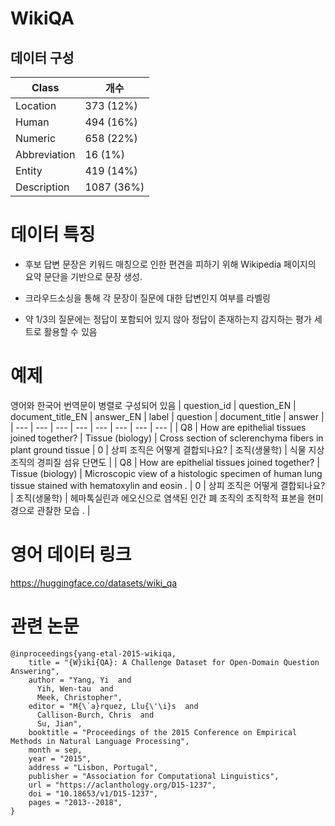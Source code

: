 # WikiQA

## 데이터 구성
 | Class | 개수 |
| --- | --- |
| Location  | 373 (12%) |
| Human | 494 (16%) |
| Numeric | 658 (22%) |
| Abbreviation | 16 (1%) |
| Entity  | 419 (14%) |
| Description  | 1087 (36%) |

# 데이터 특징
- 후보 답변 문장은 키워드 매칭으로 인한 편견을 피하기 위해 Wikipedia 페이지의 요약 문단을 기반으로 문장 생성.

- 크라우드소싱을 통해 각 문장이 질문에 대한 답변인지 여부를 라벨링

- 약 1/3의 질문에는 정답이 포함되어 있지 않아 정답이 존재하는지 감지하는 평가 세트로 활용할 수 있음

# 예제
영어와 한국어 번역문이 병렬로 구성되어 있음
| question_id | question_EN | document_title_EN | answer_EN | label | question | document_title | answer |
| --- | --- | --- | --- | --- | --- | --- | --- |
| Q8 | How are epithelial tissues joined together? | Tissue (biology) | Cross section of sclerenchyma fibers in plant ground tissue | 0 | 상피 조직은 어떻게 결합되나요? | 조직(생물학) | 식물 지상 조직의 경피질 섬유 단면도 |
| Q8 | How are epithelial tissues joined together? | Tissue (biology) | Microscopic view of a histologic specimen of human lung tissue stained with hematoxylin and eosin . | 0 | 상피 조직은 어떻게 결합되나요? | 조직(생물학) | 헤마톡실린과 에오신으로 염색된 인간 폐 조직의 조직학적 표본을 현미경으로 관찰한 모습 . |


# 영어 데이터 링크 
https://huggingface.co/datasets/wiki_qa


# 관련 논문
```
@inproceedings{yang-etal-2015-wikiqa,
    title = "{W}iki{QA}: A Challenge Dataset for Open-Domain Question Answering",
    author = "Yang, Yi  and
      Yih, Wen-tau  and
      Meek, Christopher",
    editor = "M{\`a}rquez, Llu{\'\i}s  and
      Callison-Burch, Chris  and
      Su, Jian",
    booktitle = "Proceedings of the 2015 Conference on Empirical Methods in Natural Language Processing",
    month = sep,
    year = "2015",
    address = "Lisbon, Portugal",
    publisher = "Association for Computational Linguistics",
    url = "https://aclanthology.org/D15-1237",
    doi = "10.18653/v1/D15-1237",
    pages = "2013--2018",
}
```
